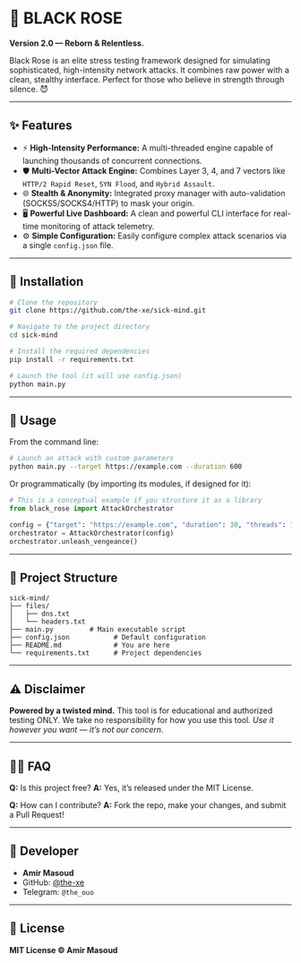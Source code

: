 # 🥀 BLACK ROSE

**Version 2.0 — Reborn & Relentless.**

Black Rose is an elite stress testing framework designed for simulating sophisticated, high-intensity network attacks. It combines raw power with a clean, stealthy interface. Perfect for those who believe in strength through silence. 😈

---

## ✨ Features

- ⚡ **High-Intensity Performance:** A multi-threaded engine capable of launching thousands of concurrent connections.
- 🛡️ **Multi-Vector Attack Engine:** Combines Layer 3, 4, and 7 vectors like `HTTP/2 Rapid Reset`, `SYN Flood`, and `Hybrid Assault`.
- 🌐 **Stealth & Anonymity:** Integrated proxy manager with auto-validation (SOCKS5/SOCKS4/HTTP) to mask your origin.
- 🖥️ **Powerful Live Dashboard:** A clean and powerful CLI interface for real-time monitoring of attack telemetry.
- ⚙️ **Simple Configuration:** Easily configure complex attack scenarios via a single `config.json` file.

---

## 🚀 Installation

```bash
# Clone the repository
git clone https://github.com/the-xe/sick-mind.git

# Navigate to the project directory
cd sick-mind

# Install the required dependencies
pip install -r requirements.txt

# Launch the tool (it will use config.json)
python main.py
```

---

## 🧪 Usage

From the command line:

```bash
# Launch an attack with custom parameters
python main.py --target https://example.com --duration 600
```

Or programmatically (by importing its modules, if designed for it):
```python
# This is a conceptual example if you structure it as a library
from black_rose import AttackOrchestrator

config = {"target": "https://example.com", "duration": 30, "threads": 100}
orchestrator = AttackOrchestrator(config)
orchestrator.unleash_vengeance()
```

---

## 📁 Project Structure

```
sick-mind/
├── files/
│   ├── dns.txt
│   └── headers.txt
├── main.py         # Main executable script
├── config.json           # Default configuration
├── README.md             # You are here
└── requirements.txt      # Project dependencies
```

---

## ⚠️ Disclaimer

**Powered by a twisted mind.**
This tool is for educational and authorized testing ONLY.
We take no responsibility for how you use this tool.
*Use it however you want — it’s not our concern.*

---

## 🙋‍♂️ FAQ

**Q:** Is this project free?
**A:** Yes, it’s released under the MIT License.

**Q:** How can I contribute?
**A:** Fork the repo, make your changes, and submit a Pull Request!

---

## 👤 Developer

* **Amir Masoud**
* GitHub: [@the-xe](https://github.com/the-xe)
* Telegram: `@the_ouo`

---

## 📜 License

**MIT License © Amir Masoud**
